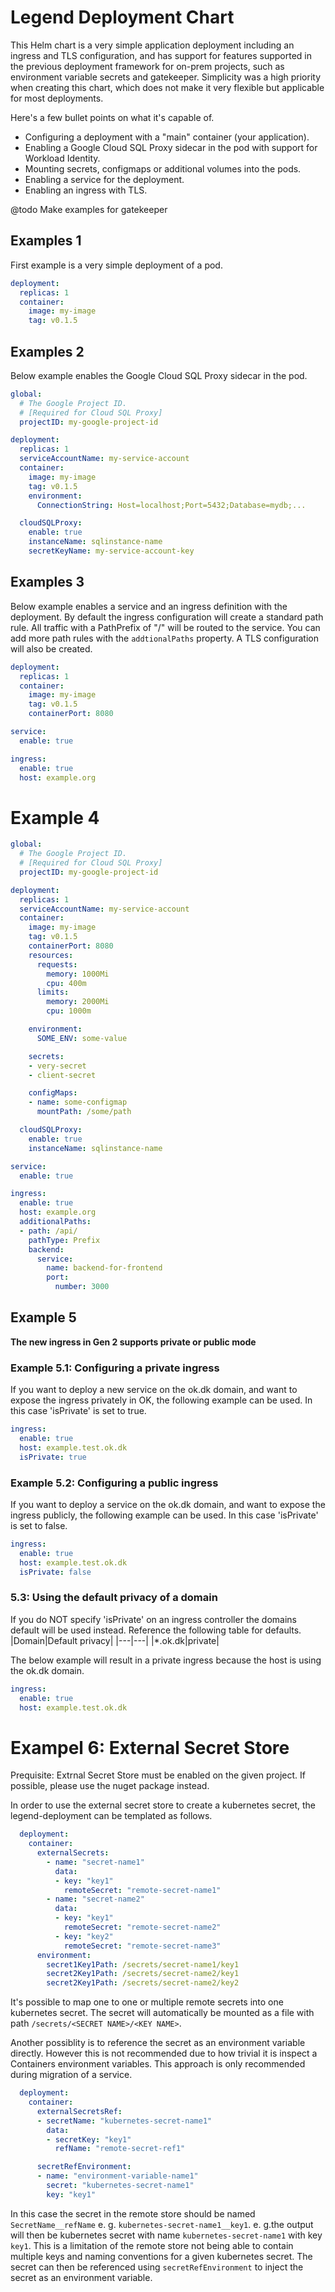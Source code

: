 # Legend Deployment Chart

This Helm chart is a very simple application deployment including an ingress and TLS configuration, and has support for features supported in the previous deployment framework for on-prem projects, such as environment variable secrets and gatekeeper.
Simplicity was a high priority when creating this chart, which does not make it very flexible but applicable for most deployments.

Here's a few bullet points on what it's capable of.
- Configuring a deployment with a "main" container (your application).
- Enabling a Google Cloud SQL Proxy sidecar in the pod with support for Workload Identity.
- Mounting secrets, configmaps or additional volumes into the pods.
- Enabling a service for the deployment.
- Enabling an ingress with TLS.

@todo Make examples for gatekeeper

## Examples 1

First example is a very simple deployment of a pod.

```yaml
deployment:
  replicas: 1
  container:
    image: my-image
    tag: v0.1.5
```

## Examples 2

Below example enables the Google Cloud SQL Proxy sidecar in the pod.

```yaml
global:
  # The Google Project ID.
  # [Required for Cloud SQL Proxy]
  projectID: my-google-project-id

deployment:
  replicas: 1
  serviceAccountName: my-service-account
  container:
    image: my-image
    tag: v0.1.5
    environment:
      ConnectionString: Host=localhost;Port=5432;Database=mydb;...

  cloudSQLProxy:
    enable: true
    instanceName: sqlinstance-name
    secretKeyName: my-service-account-key
```

## Examples 3

Below example enables a service and an ingress definition with the deployment. By default the ingress configuration will create a standard path rule. All traffic with a PathPrefix of "/" will be routed to the service.
You can add more path rules with the `addtionalPaths` property. A TLS configuration will also be created.

```yaml
deployment:
  replicas: 1
  container:
    image: my-image
    tag: v0.1.5
    containerPort: 8080

service:
  enable: true

ingress:
  enable: true
  host: example.org
```

# Example 4

```yaml
global:
  # The Google Project ID.
  # [Required for Cloud SQL Proxy]
  projectID: my-google-project-id

deployment:
  replicas: 1
  serviceAccountName: my-service-account
  container:
    image: my-image
    tag: v0.1.5
    containerPort: 8080
    resources:
      requests:
        memory: 1000Mi
        cpu: 400m
      limits:
        memory: 2000Mi
        cpu: 1000m

    environment:
      SOME_ENV: some-value

    secrets:
    - very-secret
    - client-secret

    configMaps:
    - name: some-configmap
      mountPath: /some/path

  cloudSQLProxy:
    enable: true
    instanceName: sqlinstance-name

service:
  enable: true

ingress:
  enable: true
  host: example.org
  additionalPaths:
  - path: /api/
    pathType: Prefix
    backend:
      service:
        name: backend-for-frontend
        port:
          number: 3000
```
## Example 5

**The new ingress in Gen 2 supports private or public mode**

### Example 5.1: Configuring a private ingress
If you want to deploy a new service on the ok.dk domain, and want to expose the ingress privately in OK, the following example can be used. In this case 'isPrivate' is set to true.

```yaml
ingress:
  enable: true
  host: example.test.ok.dk
  isPrivate: true
```

### Example 5.2: Configuring a public ingress
If you want to deploy a service on the ok.dk domain, and want to expose the ingress publicly, the following example can be used. In this case 'isPrivate' is set to false.

```yaml
ingress:
  enable: true
  host: example.test.ok.dk
  isPrivate: false
```

### 5.3: Using the default privacy of a domain
If you do NOT specify 'isPrivate' on an ingress controller the domains default will be used instead. Reference the following table for defaults.
|Domain|Default privacy|
|---|---|
|*.ok.dk|private|

The below example will result in a private ingress because the host is using the ok.dk domain.
```yaml
ingress:
  enable: true
  host: example.test.ok.dk
```

# Exampel 6: External Secret Store
Prequisite: Extrnal Secret Store must be enabled on the given project. If possible, please use the nuget package instead.

In order to use the external secret store to create a kubernetes secret, the legend-deployment can be templated as follows.

``` yaml
  deployment:
    container:
      externalSecrets:
        - name: "secret-name1"
          data:
          - key: "key1"
            remoteSecret: "remote-secret-name1"
        - name: "secret-name2"
          data:
          - key: "key1"
            remoteSecret: "remote-secret-name2"
          - key: "key2"
            remoteSecret: "remote-secret-name3"
      environment:
        secret1Key1Path: /secrets/secret-name1/key1
        secret2Key1Path: /secrets/secret-name2/key1
        secret2Key1Path: /secrets/secret-name2/key2

```
It's possible to map one to one or multiple remote secrets into one kubernetes secret. The secret will automatically be mounted as a file with path `/secrets/<SECRET NAME>/<KEY NAME>`.

Another possiblity is to reference the secret as an environment variable directly. However this is not recommended due to how trivial it is inspect a Containers environment variables. This approach is only recommended during migration of a service.

``` yaml
  deployment:
    container:
      externalSecretsRef:
      - secretName: "kubernetes-secret-name1"
        data:
        - secretKey: "key1"
          refName: "remote-secret-ref1"

      secretRefEnvironment:
      - name: "environment-variable-name1"
        secret: "kubernetes-secret-name1"
        key: "key1"
```
In this case the secret in the remote store should be named `SecretName__refName` e. g. `kubernetes-secret-name1__key1`. e. g.the output will then be kubernetes secret with name `kubernetes-secret-name1` with key `key1`. This is a limitation of the remote store not being able to contain multiple keys and naming conventions for a given kubernetes secret. The secret can then be referenced using `secretRefEnvironment` to inject the secret as an environment variable.
